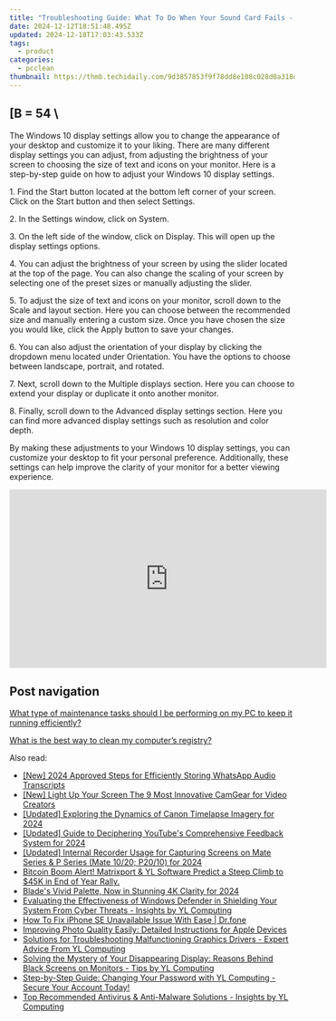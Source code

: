 ```yaml
---
title: "Troubleshooting Guide: What To Do When Your Sound Card Fails - Tech Help by YL Computing"
date: 2024-12-12T18:51:48.495Z
updated: 2024-12-18T17:03:43.533Z
tags:
  - product
categories:
  - pcclean
thumbnail: https://thmb.techidaily.com/9d3857853f9f78dd8e108c028d0a318d22b529786459d21ef8b234658302fc85.jpg
---
```


## \[B = 54 \

The Windows 10 display settings allow you to change the appearance of your desktop and customize it to your liking. There are many different display settings you can adjust, from adjusting the brightness of your screen to choosing the size of text and icons on your monitor. Here is a step-by-step guide on how to adjust your Windows 10 display settings. 

1\. Find the Start button located at the bottom left corner of your screen. Click on the Start button and then select Settings.

2\. In the Settings window, click on System.

3\. On the left side of the window, click on Display. This will open up the display settings options. 

4\. You can adjust the brightness of your screen by using the slider located at the top of the page. You can also change the scaling of your screen by selecting one of the preset sizes or manually adjusting the slider.

5\. To adjust the size of text and icons on your monitor, scroll down to the Scale and layout section. Here you can choose between the recommended size and manually entering a custom size. Once you have chosen the size you would like, click the Apply button to save your changes.

6\. You can also adjust the orientation of your display by clicking the dropdown menu located under Orientation. You have the options to choose between landscape, portrait, and rotated.

7\. Next, scroll down to the Multiple displays section. Here you can choose to extend your display or duplicate it onto another monitor.

8\. Finally, scroll down to the Advanced display settings section. Here you can find more advanced display settings such as resolution and color depth. 

By making these adjustments to your Windows 10 display settings, you can customize your desktop to fit your personal preference. Additionally, these settings can help improve the clarity of your monitor for a better viewing experience.

<!-- affiliate ads begin -->
<iframe width="560" height="315" src="https://www.youtube.com/embed/43goO8X0iX0?si=48Cqf6td2q_6T6h3" title="YouTube video player" frameborder="0" allow="accelerometer; autoplay; clipboard-write; encrypted-media; gyroscope; picture-in-picture; web-share" referrerpolicy="strict-origin-when-cross-origin" allowfullscreen></iframe>
<!-- affiliate ads end -->

## Post navigation

[What type of maintenance tasks should I be performing on my PC to keep it running efficiently?](https://tools.techidaily.com/pcclean/products/)

[What is the best way to clean my computer’s registry?](https://tools.techidaily.com/pcclean/products/)

<ins class="adsbygoogle"
     style="display:block"
     data-ad-format="autorelaxed"
     data-ad-client="ca-pub-7571918770474297"
     data-ad-slot="1223367746"></ins>

<ins class="adsbygoogle"
     style="display:block"
     data-ad-client="ca-pub-7571918770474297"
     data-ad-slot="8358498916"
     data-ad-format="auto"
     data-full-width-responsive="true"></ins>

<span class="atpl-alsoreadstyle">Also read:</span>
<div><ul>
<li><a href="https://screen-activity-recording.techidaily.com/new-2024-approved-steps-for-efficiently-storing-whatsapp-audio-transcripts/"><u>[New] 2024 Approved Steps for Efficiently Storing WhatsApp Audio Transcripts</u></a></li>
<li><a href="https://eaxpv-info.techidaily.com/new-light-up-your-screen-the-9-most-innovative-camgear-for-video-creators/"><u>[New] Light Up Your Screen The 9 Most Innovative CamGear for Video Creators</u></a></li>
<li><a href="https://fox-http.techidaily.com/updated-exploring-the-dynamics-of-canon-timelapse-imagery-for-2024/"><u>[Updated] Exploring the Dynamics of Canon Timelapse Imagery for 2024</u></a></li>
<li><a href="https://fox-info.techidaily.com/updated-guide-to-deciphering-youtubes-comprehensive-feedback-system-for-2024/"><u>[Updated] Guide to Deciphering YouTube's Comprehensive Feedback System for 2024</u></a></li>
<li><a href="https://digital-screen-recording.techidaily.com/updated-internal-recorder-usage-for-capturing-screens-on-mate-series-and-p-series-mate-1020-p2010-for-2024/"><u>[Updated] Internal Recorder Usage for Capturing Screens on Mate Series & P Series (Mate 10/20; P20/10) for 2024</u></a></li>
<li><a href="https://discover-bits.techidaily.com/bitcoin-boom-alert-matrixport-and-yl-software-predict-a-steep-climb-to-45k-in-end-of-year-rally/"><u>Bitcoin Boom Alert! Matrixport & YL Software Predict a Steep Climb to $45K in End of Year Rally.</u></a></li>
<li><a href="https://extra-information.techidaily.com/blades-vivid-palette-now-in-stunning-4k-clarity-for-2024/"><u>Blade's Vivid Palette, Now in Stunning 4K Clarity for 2024</u></a></li>
<li><a href="https://discover-bits.techidaily.com/evaluating-the-effectiveness-of-windows-defender-in-shielding-your-system-from-cyber-threats-insights-by-yl-computing/"><u>Evaluating the Effectiveness of Windows Defender in Shielding Your System From Cyber Threats - Insights by YL Computing</u></a></li>
<li><a href="https://iphone-unlock.techidaily.com/how-to-fix-iphone-se-unavailable-issue-with-ease-drfone-by-drfone-ios/"><u>How To Fix iPhone SE Unavailable Issue With Ease | Dr.fone</u></a></li>
<li><a href="https://os-tips.techidaily.com/improving-photo-quality-easily-detailed-instructions-for-apple-devices/"><u>Improving Photo Quality Easily: Detailed Instructions for Apple Devices</u></a></li>
<li><a href="https://discover-bits.techidaily.com/solutions-for-troubleshooting-malfunctioning-graphics-drivers-expert-advice-from-yl-computing/"><u>Solutions for Troubleshooting Malfunctioning Graphics Drivers - Expert Advice From YL Computing</u></a></li>
<li><a href="https://discover-bits.techidaily.com/solving-the-mystery-of-your-disappearing-display-reasons-behind-black-screens-on-monitors-tips-by-yl-computing/"><u>Solving the Mystery of Your Disappearing Display: Reasons Behind Black Screens on Monitors - Tips by YL Computing</u></a></li>
<li><a href="https://discover-bits.techidaily.com/step-by-step-guide-changing-your-password-with-yl-computing-secure-your-account-today/"><u>Step-by-Step Guide: Changing Your Password with YL Computing - Secure Your Account Today!</u></a></li>
<li><a href="https://discover-bits.techidaily.com/top-recommended-antivirus-and-anti-malware-solutions-insights-by-yl-computing/"><u>Top Recommended Antivirus & Anti-Malware Solutions - Insights by YL Computing</u></a></li>
</ul></div>

